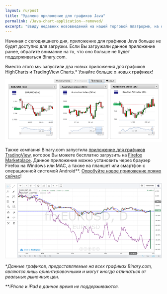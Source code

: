 ```yaml
---
layout: ru/post
title: "Удалено приложение для графиков Java"
permalink: /Java-chart-application--removed/
excerpt: "Ввиду недавних нововведений на нашей торговой платформе, на отдельных рынках стали доступны контракты со спредами."  
---
```



Начиная с сегодняшнего дня, приложение для графиков Java больше не будет доступно для загрузки. Если Вы загружали данное приложение ранее, обратите внимание на то, что оно больше не будет поддерживаться Binary.com.

Вместо этого мы запустили два новых приложения для графиков [HighCharts](https://highcharts.binary.com/?l=RU&utm_source=blog&utm_medium=social&utm_content=RU&utm_campaign=whatsnew) и [TradingView Charts](https://tradingview.binary.com/?l=RU&utm_source=blog&utm_medium=social&utm_content=RU&utm_campaign=whatsnew).*
[Узнайте больше о новых графиках](https://www.binary.com/charting/?l=RU&utm_source=blog&utm_medium=social&utm_content=RU&utm_campaign=whatsnew)!

![](/images/blog-image1-charts.png)

Также компания Binary.com запустила [приложение для графиков TradingView,](https://marketplace.firefox.com/app/binary-ltd-tradingview-charts?src=search) которое Вы можете бесплатно загрузить на [Firefox Marketplace](https://marketplace.firefox.com/app/binary-ltd-tradingview-charts?src=search). Данное приложение можно установить через браузер Firefox на Windows или MAC, а также на планшет или смартфон с операционной системой Android**. [Опробуйте новое приложение прямо сейчас](https://marketplace.firefox.com/app/binary-ltd-tradingview-charts/?src=search)!

![](/images/blog-image-charts2.png)

**Данные графиков, предоставляемые на всех графиках Binary.com, являются лишь ориентировочными и могут иногда отличаться от реальных рыночных цен.*

***iPhone и iPad в данное время не поддерживаются.*




